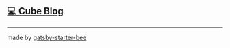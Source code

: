 ## [💻 Cube Blog](https://cube-dev.me)

---

made by [gatsby-starter-bee](https://www.gatsbyjs.com/starters/JaeYeopHan/gatsby-starter-bee/)
